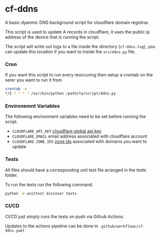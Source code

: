 # cf-ddns
A basic dyanmic DNS background script for cloudflare domain registrar.

This script is used to update A records in cloudflare, it uses the public ip address of the device that is running the script.

The script will write out logs to a file inside the directory (`cf-ddns.log`), you can update this location if you want to inside the `src/ddns.py` file.

### Cron
If you want this script to run every reoccuring then setup a crontab on the serer you want to run it from
```bash
crontab -e
*/5 * * * * /usr/bin/python /path/to/script/ddns.py
```

### Environemnt Variables
The following environment variables need to be set before running the script.

- `CLOUDFLARE_API_KEY` [cloudflare global api key](https://developers.cloudflare.com/fundamentals/api/get-started/keys/)
- `CLOUDFLARE_EMAIL` email address associated with cloudflare account
- `CLOUDFLARE_ZONE_IDS` [zone ids](https://developers.cloudflare.com/fundamentals/setup/find-account-and-zone-ids/) associated with domains you want to update

### Tests
All files should have a corresponding unit test file arranged in the tests folder.

To run the tests run the following command.
```bash
python -m unittest discover tests
```

### CI/CD
CI/CD just simply runs the tests on push via Github Actions.

Updates to the actions pipeline can be done in `.github/workflows/cf-ddns.yaml`